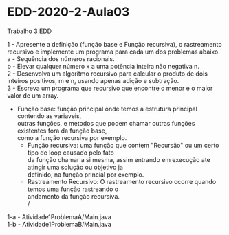 # EDD-2020-2-Aula03
Trabalho 3 EDD


1 - Apresente a definição (função base e Função recursiva), o rastreamento recursivo e implemente um programa para cada um dos problemas abaixo.<br/>
a - Sequência dos números racionais.<br/>
b - Elevar qualquer número x a uma potência inteira não negativa n.<br/>
2 - Desenvolva um algoritmo recursivo para calcular o produto de dois inteiros positivos, m e n, usando apenas adição e subtração.<br/>
3 - Escreva um programa que recursivo que encontre o menor e o maior valor de um array.<br/>
 
- Função base: função principal onde temos a estrutura principal contendo as variaveis,<br/>
 outras funções, e metodos que podem chamar outras funções existentes fora da função base,<br/>
 como a função recursiva por exemplo.<br/>
   - Função recursiva: uma função que contem "Recursão" ou um certo tipo de loop causado pelo fato<br/>
   da função chamar a si mesma, assim entrando em execução ate atingir uma solução ou objetivo ja<br/>
   definido, na função princiál por exemplo.<br/>
   - Rastreamento Recursivo: O rastreamento recursivo ocorre quando temos uma função rastreando o<br/>
   andamento da função recursiva.<br/>
   /<br/>
 
 1-a - Atividade1ProblemaA/Main.java  
 1-b - Atividade1ProblemaB/Main.java  
